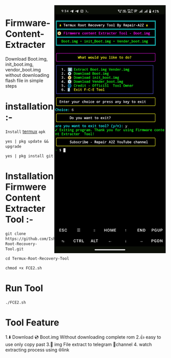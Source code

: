 <img align="right" src="FCE2.jpg" width="350" alt="Firmwere Content Extracter">

# Firmware-Content-Extracter
Download Boot.img, init_boot.img, vendor_boot.img without downloading flash file in simple steps

# installation :- 

```Install``` [termux](https://f-droid.org/repo/com.termux_1022.apk)
```apk```
```console
yes | pkg update && upgrade
```
```console
yes | pkg install git
```

# Installation Firmwere Content Extracter Tool :-

```console
git clone https://github.com/Ishu43642/Termux-Root-Recovery-Tool.git
```

```console
cd Termux-Root-Recovery-Tool
```
```console
chmod +x FCE2.sh
```

# Run Tool 

```console
./FCE2.sh
```

# Tool Feature 
1.⬇️ Download 💿 Boot.img Without downloading complete rom
2.👍 easy to use only copy past
3.📀 img File extract to telegram 📢channel
4. watch extracting process using 🌐link
